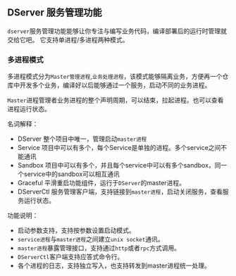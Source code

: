 ## DServer 服务管理功能

`dserver`服务管理功能能够让你专注与编写业务代码，编译部署后的运行时管理就交给它吧。
它支持单进程/多进程两种模式。

### 多进程模式

多进程模式分为`Master管理进程`,`业务处理进程`，该模式能够隔离业务，方便再一个仓库中开发多个业务，编译好以后能够通过一个服务，启动不同的业务进程。

`Master`进程管理者业务进程的整个声明周期，可以结束，拉起进程。也可以查看进程运行状态。

名词解释：

* DServer 整个项目中唯一，管理启动`master进程`
* Service 项目中可以有多个，每个Service是单独的进程。多个service之间不能通讯
* Sandbox 项目中可以有多个，并且每个service中可以有多个sandbox，同一个service中的sandbox可以相互通讯
* Graceful 平滑重启功能组件，运行于`DServer`的master进程。
* DServerCtl 服务管理客户端，支持链接到`master进程`，启动关闭服务，查看服务运行状态。

功能说明：

* 启动参数支持，支持按参数设置启动模式。
* `service进程`与`master进程`之间建立`unix socket`通讯。
* `master进程`暴露管理接口，支持通过`http`或者`rpc`方式调用。
* `DServerCtl`客户端支持应答式命令行。
* 各个进程的日志，支持独立写入，也支持转发到master进程统一处理。
